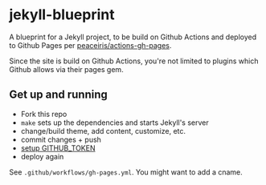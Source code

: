 # jekyll-blueprint

A blueprint for a Jekyll project, to be build on Github Actions and deployed to Github Pages per [peaceiris/actions-gh-pages](https://github.com/peaceiris/actions-gh-pages).

Since the site is build on Github Actions, you're not limited to plugins which Github allows via their pages gem.

## Get up and running

- Fork this repo
- `make` sets up the dependencies and starts Jekyll's server
- change/build theme, add content, customize, etc.
- commit changes + push
- [setup GITHUB_TOKEN](https://github.com/peaceiris/actions-gh-pages#%EF%B8%8F-first-deployment-with-github_token)
- deploy again

See `.github/workflows/gh-pages.yml`. You might want to add a cname.
